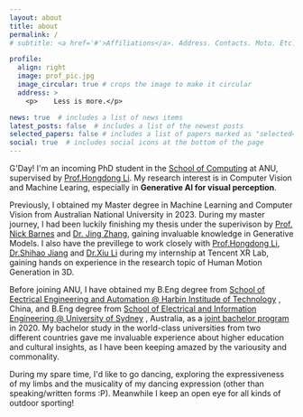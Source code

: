 ```yaml
---
layout: about
title: about
permalink: /
# subtitle: <a href='#'>Affiliations</a>. Address. Contacts. Moto. Etc.

profile:
  align: right
  image: prof_pic.jpg
  image_circular: true # crops the image to make it circular
  address: >
    <p>    Less is more.</p>

news: true  # includes a list of news items
latest_posts: false  # includes a list of the newest posts
selected_papers: false # includes a list of papers marked as "selected={true}"
social: true  # includes social icons at the bottom of the page
---
```


G'Day! I'm an incoming PhD student in the [School of Computing](https://comp.anu.edu.au/) at ANU, supervised by [Prof.Hongdong Li](https://users.cecs.anu.edu.au/~hongdong/). My research interest is in Computer Vision and Machine Learing, especially in **Generative AI for visual perception**. 

Previously, I obtained my Master degree in Machine Learning and Computer Vision from Australian National University in 2023. During my master journey, I had been luckily finishing my thesis under the superivison by [Prof. Nick Barnes](http://users.cecs.anu.edu.au/~nmb/) and [Dr. Jing Zhang](https://jingzhang617.github.io/), gaining invaluable knowledge in Generative Models.  I also have the previllege to work closely with [Prof.Hongdong Li](http://users.cecs.anu.edu.au/~hongdong/), [Dr.Shihao Jiang](https://zacjiang.github.io/) and [Dr.Xiu Li](https://lixiulive.com/) during my internship at Tencent XR Lab, gaining hands on experience in the research topic of Human Motion Generation in 3D.

Before joining ANU, I have obtained my B.Eng degree from [School of Eectrical Engineering and Automation @ Harbin Institude of Technology](http://hitee.hit.edu.cn/) , China, and B.Eng degree from [School of Electrical and Information Engineering @ University of Sydney](https://www.sydney.edu.au/engineering/schools/school-of-electrical-and-information-engineering.html) , Australia, as a [joint bachelor program](https://www.crs.jsj.edu.cn/aproval/detail/436) in 2020. My bachelor study in the world-class universities from two different countries gave me invaluable experience about higher education and cultural insights, as I have been keeping amazed by the variousity and commonality.

During my spare time, I'd like to go dancing, exploring the expressiveness of my limbs and the musicality of my dancing expression (other than speaking/written forms :P). Meanwhile I keep an open eye for all kinds of outdoor sporting!

<!-- G'Day! I'm a graduate student from Master of [Machine Learning and Computer Vision @ Australian National University](https://cecc.anu.edu.au/) in the great bushy city, Canberra Australia. 

I have been luckily finishing my master thesis under the superivison by [Prof. Nick Barnes](http://users.cecs.anu.edu.au/~nmb/) and [Dr. Jing Zhang](https://jingzhang617.github.io/), gaining invaluable knowledge in Generative Models.  I also have the previllege to work closely with [Prof.Hongdong Li](http://users.cecs.anu.edu.au/~hongdong/), [Dr.Shihao Jiang](https://zacjiang.github.io/) and [Dr.Xiu Li](https://lixiulive.com/) during my internship at Tencent XR Lab, gaining hands on experience in the research topic of Human Motion Generation in 3D.

Before joining ANU, I have obtained my B.Eng degree from [School of Eectrical Engineering and Automation @ Harbin Institude of Technology](http://hitee.hit.edu.cn/) , China, and B.Eng degree from [School of Electrical and Information Engineering @ University of Sydney](https://www.sydney.edu.au/engineering/schools/school-of-electrical-and-information-engineering.html) , Australia, as a [joint bachelor program](https://www.crs.jsj.edu.cn/aproval/detail/436). -->

<!-- Write your biography here. Tell the world about yourself. Link to your favorite [subreddit](http://reddit.com). You can put a picture in, too. The code is already in, just name your picture `prof_pic.jpg` and put it in the `img/` folder.

Put your address / P.O. box / other info right below your picture. You can also disable any of these elements by editing `profile` property of the YAML header of your `_pages/about.md`. Edit `_bibliography/papers.bib` and Jekyll will render your [publications page](/al-folio/publications/) automatically.

Link to your social media connections, too. This theme is set up to use [Font Awesome icons](http://fortawesome.github.io/Font-Awesome/) and [Academicons](https://jpswalsh.github.io/academicons/), like the ones below. Add your Facebook, Twitter, LinkedIn, Google Scholar, or just disable all of them. -->
